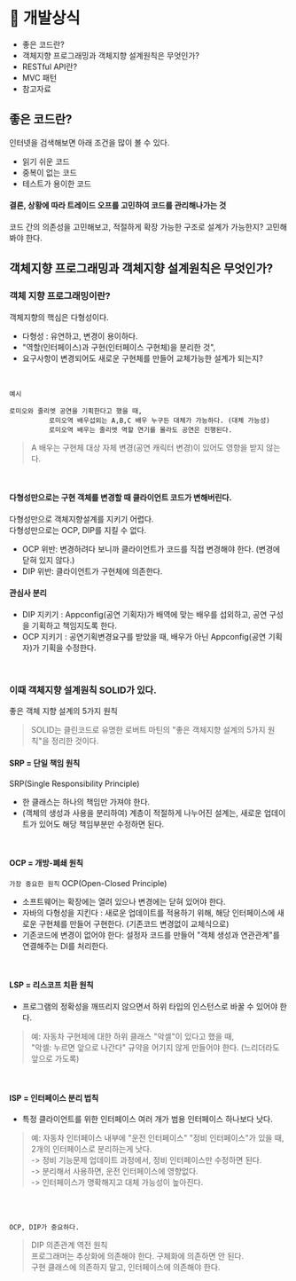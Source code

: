 # 📌 개발상식
+ 좋은 코드란?
+ 객체지향 프로그래밍과 객체지향 설계원칙은 무엇인가?
+ RESTful API란?
+ MVC 패턴
+ 참고자료

## 좋은 코드란?
인터넷을 검색해보면 아래 조건을 많이 볼 수 있다.
+ 읽기 쉬운 코드
+ 중복이 없는 코드
+ 테스트가 용이한 코드

#### 결론, 상황에 따라 트레이드 오프를 고민하여 코드를 관리해나가는 것
코드 간의 의존성을 고민해보고, 적절하게 확장 가능한 구조로 설계가 가능한지? 고민해봐야 한다.

## 객체지향 프로그래밍과 객체지향 설계원칙은 무엇인가?
### 객체 지향 프로그래밍이란?
객체지향의 핵심은 다형성이다.  <br>
+ 다형성 : 유연하고, 변경이 용이하다. 
+ "역할(인터페이스)과 구현(인터페이스 구현체)을 분리한 것",  
+ 요구사항이 변경되어도 새로운 구현체를 만들어 교체가능한 설계가 되는지?

<Br>
  
`예시` <br>
```
로미오와 줄리엣 공연을 기획한다고 했을 때, 
          로미오역 배우섭외는 A,B,C 배우 누구든 대체가 가능하다. (대체 가능성)
          로미오역 배우는 줄리엣 역할 연기를 몰라도 공연은 진행된다. 
 ```
> A 배우는 구현체 대상 자체 변경(공연 캐릭터 변경)이 있어도 영향을 받지 않는다. 

<br>
  
#### 다형성만으로는 구현 객체를 변경할 때 클라이언트 코드가 변해버린다.
다형성만으로 객체지향설계를 지키기 어렵다. <br> 다형성만으로는 OCP, DIP를 지킬 수 없다.
+ OCP 위반: 변경하려다 보니까 클라이언트가 코드를 직접 변경해야 한다. (변경에 닫혀 있지 않다.)
+ DIP 위반: 클라이언트가 구현체에 의존한다.

#### 관심사 분리
+ DIP 지키기 : Appconfig(공연 기획자)가 배역에 맞는 배우를 섭외하고, 공연 구성을 기획하고 책임지도록 한다.
+ OCP 지키기 : 공연기획변경요구를 받았을 때, 배우가 아닌 Appconfig(공연 기획자)가 기획을 수정한다.
  
 <br>
  
### 이때 객체지향 설계원칙 SOLID가 있다.
좋은 객체 지향 설계의 5가지 원칙
> SOLID는 클린코드로 유명한 로버트 마틴의 "좋은 객체지향 설계의 5가지 원칙"을 정리한 것이다.

#### SRP = 단일 책임 원칙 
SRP(Single Responsibility Principle)
+ 한 클래스는 하나의 책임만 가져야 한다.
+ (객체의 생성과 사용을 분리하여) 계층이 적절하게 나누어진 설계는, 새로운 업데이트가 있어도 해당 책임부분만 수정하면 된다.

<br>
  
#### OCP = 개방-폐쇄 원칙
`가장 중요한 원칙`  OCP(Open-Closed Principle) 
+ 소프트웨어는 확장에는 열려 있으나 변경에는 닫혀 있어야 한다.
+ 자바의 다형성을 지킨다 : 새로운 업데이트를 적용하기 위해, 해당 인터페이스에 새로운 구현체를 만들어 구현한다. (기존코드 변경없이 교체식으로)
+ 기존코드에 변경이 없어야 한다: 설정자 코드를 만들어 "객체 생성과 연관관계"를 연결해주는 DI를 처리한다.

<br>
  
#### LSP = 리스코프 치환 원칙
+ 프로그램의 정확성을 깨뜨리지 않으면서 하위 타입의 인스턴스로 바꿀 수 있어야 한다.
> 예: 자동차 구현체에 대한 하위 클래스 "악셀"이 있다고 했을 때, <br>
> "악셀: 누르면 앞으로 나간다" 규약을 어기지 않게 만들어야 한다. (느리더라도 앞으로 가도록)

 <br>
  
#### ISP = 인터페이스 분리 법칙
+ 특정 클라이언트를 위한 인터페이스 여러 개가 범용 인터페이스 하나보다 낫다.
> 예: 자동차 인터페이스 내부에 "운전 인터페이스" "정비 인터페이스"가 있을 때, 2개의 인터페이스로 분리하는게 낫다. <br>
     -> 정비 기능문제 업데이트 과정에서, 정비 인터페이스만 수정하면 된다. <br>
     -> 분리해서 사용하면, 운전 인터페이스에 영향없다. <br>
     -> 인터페이스가 명확해지고 대체 가능성이 높아진다. <br>

  <br><br>

 `OCP, DIP가 중요하다.` <br>
> DIP 의존관계 역전 원칙 <br>
>  프로그래머는 추상화에 의존해야 한다. 구체화에 의존하면 안 된다. <br>
> 구현 클래스에 의존하지 말고, 인터페이스에 의존해야 한다.
